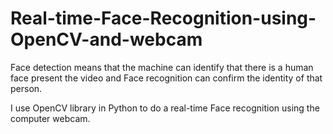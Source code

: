 # Real-time-Face-Recognition-using-OpenCV-and-webcam

Face detection means that the machine can identify that there is a human face present the video and Face recognition can confirm the identity of that person. 

I use OpenCV library in Python to do a real-time Face recognition using the computer webcam.



